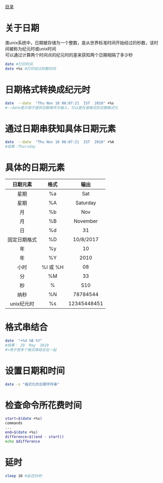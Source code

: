 [目录](../目录.md)

# 关于日期 #
类unix系统中，日期被存储为一个整数，是从世界标准时间开始经过的秒数，该时间被称为纪元时或unix时间\
可以通过计算两个时间点的纪元时的差来获知两个日期相隔了多少秒
```bash
date #打印时间
date +%s #打印经过秒数时间
```

# 日期格式转换成纪元时 #
```bash
date  --date  "Thu Nov 18 08:07:21  IST  2010" +%s
#--date表示用于提供日期串作为输入，可以是任意格式的日期格式化
```

# 通过日期串获知具体日期元素 #
```bash
date  --date  "Thu Nov 18 08:07:21  IST  2010" +%A
#结果：Thursday
```

# 具体的日期元素 #
| 日期元素 | 格式 | 输出 |
| :---: | :---: |:---: |
| 星期 | %a | Sat | 
| 星期 | %A | Saturday | 
| 月 | %b | Nov | 
| 月 | %B | November | 
| 日 | %d | 31| 
| 固定日期格式 | %D | 10/8/2017 | 
| 年 | %y | 10 | 
| 年 | %Y | 2010 | 
| 小时 | %I 或 %H | 08
| 分 | %M | 33 | 
| 秒 | % | S10 | 
| 纳秒 | %N | 78784544 | 
| unix纪元时 | %s | 12345448451 | 



# 格式串结合 #
```bash
date  "+%d %B %Y" 
#结果： 20  May  2010
#+用于把多个格式串结合在一起
```

# 设置日期和时间 #
```bash
date -s "格式化的日期字符串"
```


# 检查命令所花费时间 #
```bash
start=$(date +%s)
commands
...
end=$(date +%s)
difference=$((end - start))
echo $difference
```


# 延时 #
```bash
sleep 10 #延迟10秒
```
